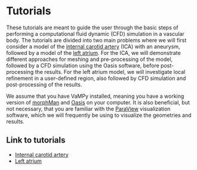 # Tutorials

These tutorials are meant to guide the user through the basic steps of performing a computational fluid dynamic (CFD)
simulation in a vascular body. The tutorials are divided into two main problems where we will first consider a model of
the [internal carotid artery](https://en.wikipedia.org/wiki/Internal_carotid_artery) (ICA)
with an aneurysm, followed by a model of the [left atrium](https://en.wikipedia.org/wiki/Atrium_(heart)). For the ICA,
we will demonstrate different approaches for meshing and pre-processing of the model, followed by a CFD simulation using
the Oasis software, before post-processing the results. For the left atrium model, we will investigate local refinement
in a user-defined region, also followed by CFD simulation and post-processing of the results.

We assume that you have VaMPy installed, meaning you have a working version
of [morphMan](https://github.com/KVSlab/morphMan) and [Oasis](https://github.com/mikaem/Oasis) on your computer. It is
also beneficial, but not necessary, that you are familiar with the [ParaView](https://www.paraview.org/)
visualization software, which we will frequently be using to visualize the geometries and results.

## Link to tutorials

- [Internal carotid artery](tutorial:artery)
- [Left atrium](tutorial:atrium)
